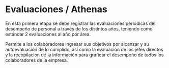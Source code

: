 # Evaluaciones / Athenas
En esta primera etapa se debe registrar las evaluaciones periódicas del desempeño de personal a través de los distintos años, teniendo como estándar 2 evaluaciones al año por área.

Permite a los colaboradores ingresar sus objetivos por alcanzar y su autoevaluación de lo cumplido, así como la evaluación de los jefes directos y la recopilación de la información para graficar el desempeño de todos los colaboradores de la empresa.
